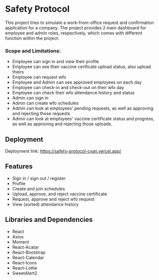 # Safety Protocol

This project tries to simulate a work-from-office request and confirmation application for a company. The project provides 2 main dashboard for employee and admin roles, respectively, which comes with different function within the project.

### Scope and Limitations: 

- Employee can sign in and view their profile
- Employee can see their vaccine cerificate upload status, also upload theirs
- Employee can request wfo
- Employee and Admin can see approved employees on each day
- Employee can check-in and check-out on their wfo day
- Employee can check their wfo attendance history and status
- Admin can sign in
- Admin can create wfo schedules
- Admin can look at employees' pending requests, as well as approving and rejecting those requests
- Admin can look at employees' vaccine certificate status and progress, as well as approving and rejecting those uploads.

## Deployment

Deployment link: https://safety-protocol-cyan.vercel.app/

## Features

- Sign in / sign out / register
- Profile
- Create and join schedules
- Upload, approve, and reject vaccine certificate
- Request, approve and reject wfo request
- View (sorted) attendance history

## Libraries and Dependencies

- React
- Axios
- Moment
- React-Acatar
- React-Bootstrap
- React-Calendar
- React-Icons
- React-Lottie
- SweetAlert2
